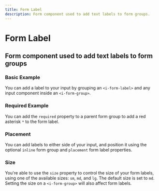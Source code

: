 ```yaml
---
title: Form Label
description: Form component used to add text labels to form groups. 
---
```


<script setup>
import * as examples from '../examples';
</script>

# Form Label

## Form component used to add text labels to form groups

### Basic Example

You can add a label to your input by grouping an `<i-form-label>` and any input component inside an `<i-form-group>`.

<example :component="examples.FormLabelBasicExample" :html="examples.FormLabelBasicExampleHTML" :js="examples.FormLabelBasicExampleJS"></example>

### Required Example

You can add the `required` property to a parent form group to add a red asterisk `*` to the form label.

<example :component="examples.FormLabelRequiredExample" :html="examples.FormLabelRequiredExampleHTML" :js="examples.FormLabelRequiredExampleJS"></example>

### Placement

You can add labels to either side of your input, and position it using the optional `inline` form group and `placement` form label properties.

<example :component="examples.FormLabelPlacementExample" :html="examples.FormLabelPlacementExampleHTML" :js="examples.FormLabelPlacementExampleJS"></example>

### Size

You're able to use the `size` property to control the size of your form labels, using one of the available sizes: `sm`, `md`, and `lg`. The default size is set to `md`. Setting the size on a `<i-form-group>` will also affect form labels.

<example :component="examples.FormLabelSizeVariantsExample" :html="examples.FormLabelSizeVariantsExampleHTML" :js="examples.FormLabelSizeVariantsExampleJS"></example>
